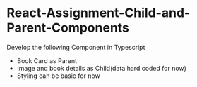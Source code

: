 # React-Assignment-Child-and-Parent-Components

Develop the following Component in Typescript
- Book Card as Parent 
- Image and book details as Child(data hard coded for now)
- Styling can be basic for now
